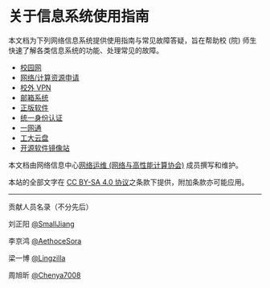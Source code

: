 # 关于信息系统使用指南

本文档为下列网络信息系统提供使用指南与常见故障答疑，旨在帮助校 (院) 师生快速了解各类信息系统的功能、处理常见的故障。

- [校园网](campusnetwork.md)
- [网络/计算资源申请](apply.md)
- [校外 VPN](vpn.md)
- [邮箱系统](mail.md)
- [正版软件](ms.md)
- [统一身份认证](sso.md)
- [一网通](os.md)
- [工大云盘](yunpan.md)
- [开源软件镜像站](https://mirrors.qlu.edu.cn/help/CRAN/)

本文档由网络信息中心[网络运维 (网络与高性能计算协会)](../index.md) 成员撰写和维护。

本站的全部文字在 [CC BY-SA 4.0 协议](https://creativecommons.org/licenses/by-sa/4.0/deed.zh)之条款下提供，附加条款亦可能应用。

---

贡献人员名录（不分先后）

刘正阳 [@SmallJiang](https://github.com/SmallJiang/qluweb/commits?author=SmallJiang)

李京鸿 [@AethoceSora](https://github.com/SmallJiang/qluweb/commits?author=AethoceSora)

梁一博 [@Lingzilla](https://github.com/SmallJiang/qluweb/commits?author=Lingzilla)

周旭昕 [@Chenya7008](https://github.com/SmallJiang/qluweb/commits?author=Chenya7008)
